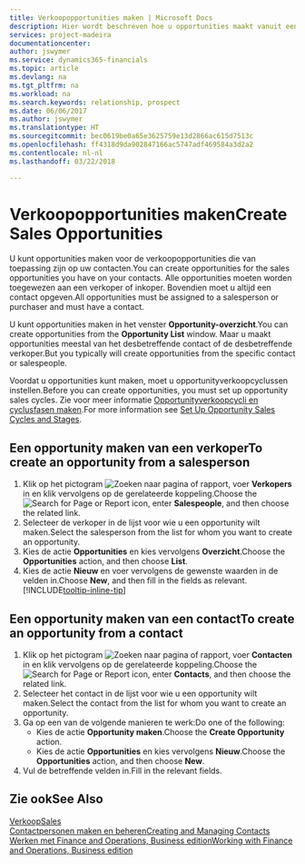 ```yaml
---
title: Verkoopopportunities maken | Microsoft Docs
description: Hier wordt beschreven hoe u opportunities maakt vanuit een verkoper of contact in Finance and Operations, Business edition.
services: project-madeira
documentationcenter: 
author: jswymer
ms.service: dynamics365-financials
ms.topic: article
ms.devlang: na
ms.tgt_pltfrm: na
ms.workload: na
ms.search.keywords: relationship, prospect
ms.date: 06/06/2017
ms.author: jswymer
ms.translationtype: HT
ms.sourcegitcommit: bec0619be0a65e3625759e13d2866ac615d7513c
ms.openlocfilehash: ff4318d9da902847166ac5747adf469584a3d2a2
ms.contentlocale: nl-nl
ms.lasthandoff: 03/22/2018

---
```

# <a name="create-sales-opportunities"></a><span data-ttu-id="252ae-103">Verkoopopportunities maken</span><span class="sxs-lookup"><span data-stu-id="252ae-103">Create Sales Opportunities</span></span>
<span data-ttu-id="252ae-104">U kunt opportunities maken voor de verkoopopportunities die van toepassing zijn op uw contacten.</span><span class="sxs-lookup"><span data-stu-id="252ae-104">You can create opportunities for the sales opportunities you have on your contacts.</span></span> <span data-ttu-id="252ae-105">Alle opportunities moeten worden toegewezen aan een verkoper of inkoper. Bovendien moet u altijd een contact opgeven.</span><span class="sxs-lookup"><span data-stu-id="252ae-105">All opportunities must be assigned to a salesperson or purchaser and must have a contact.</span></span>

<span data-ttu-id="252ae-106">U kunt opportunities maken in het venster **Opportunity-overzicht**.</span><span class="sxs-lookup"><span data-stu-id="252ae-106">You can create opportunities from the **Opportunity List** window.</span></span> <span data-ttu-id="252ae-107">Maar u maakt opportunities meestal van het desbetreffende contact of de desbetreffende verkoper.</span><span class="sxs-lookup"><span data-stu-id="252ae-107">But you typically will create opportunities from the specific contact or salespeople.</span></span>

<span data-ttu-id="252ae-108">Voordat u opportunities kunt maken, moet u opportunityverkoopcyclussen instellen.</span><span class="sxs-lookup"><span data-stu-id="252ae-108">Before you can create opportunities, you must set up opportunity sales cycles.</span></span> <span data-ttu-id="252ae-109">Zie voor meer informatie [Opportunityverkoopcycli en cyclusfasen maken](marketing-how-setup-opportunity-sales-cycles-stages.md).</span><span class="sxs-lookup"><span data-stu-id="252ae-109">For more information see [Set Up Opportunity Sales Cycles and Stages](marketing-how-setup-opportunity-sales-cycles-stages.md).</span></span>

## <a name="to-create-an-opportunity-from-a-salesperson"></a><span data-ttu-id="252ae-110">Een opportunity maken van een verkoper</span><span class="sxs-lookup"><span data-stu-id="252ae-110">To create an opportunity from a salesperson</span></span>
1. <span data-ttu-id="252ae-111">Klik op het pictogram ![Zoeken naar pagina of rapport](media/ui-search/search_small.png "pictogram Zoeken naar pagina of rapport"), voer **Verkopers** in en klik vervolgens op de gerelateerde koppeling.</span><span class="sxs-lookup"><span data-stu-id="252ae-111">Choose the ![Search for Page or Report](media/ui-search/search_small.png "Search for Page or Report icon") icon, enter **Salespeople**, and then choose the related link.</span></span>
2. <span data-ttu-id="252ae-112">Selecteer de verkoper in de lijst voor wie u een opportunity wilt maken.</span><span class="sxs-lookup"><span data-stu-id="252ae-112">Select the salesperson from the list for whom you want to create an opportunity.</span></span>
3. <span data-ttu-id="252ae-113">Kies de actie **Opportunities** en kies vervolgens **Overzicht**.</span><span class="sxs-lookup"><span data-stu-id="252ae-113">Choose the **Opportunities** action, and then choose **List**.</span></span>
4. <span data-ttu-id="252ae-114">Kies de actie **Nieuw** en voer vervolgens de gewenste waarden in de velden in.</span><span class="sxs-lookup"><span data-stu-id="252ae-114">Choose **New**, and then fill in the fields as relevant.</span></span> [!INCLUDE[tooltip-inline-tip](includes/tooltip-inline-tip_md.md)]  



## <a name="to-create-an-opportunity-from-a-contact"></a><span data-ttu-id="252ae-115">Een opportunity maken van een contact</span><span class="sxs-lookup"><span data-stu-id="252ae-115">To create an opportunity from a contact</span></span>
1. <span data-ttu-id="252ae-116">Klik op het pictogram ![Zoeken naar pagina of rapport](media/ui-search/search_small.png "pictogram Zoeken naar pagina of rapport"), voer **Contacten** in en klik vervolgens op de gerelateerde koppeling.</span><span class="sxs-lookup"><span data-stu-id="252ae-116">Choose the ![Search for Page or Report](media/ui-search/search_small.png "Search for Page or Report icon") icon, enter **Contacts**, and then choose the related link.</span></span>
2. <span data-ttu-id="252ae-117">Selecteer het contact in de lijst voor wie u een opportunity wilt maken.</span><span class="sxs-lookup"><span data-stu-id="252ae-117">Select the contact from the list for whom you want to create an opportunity.</span></span>
3. <span data-ttu-id="252ae-118">Ga op een van de volgende manieren te werk:</span><span class="sxs-lookup"><span data-stu-id="252ae-118">Do one of the following:</span></span>
   * <span data-ttu-id="252ae-119">Kies de actie **Opportunity maken**.</span><span class="sxs-lookup"><span data-stu-id="252ae-119">Choose the **Create Opportunity** action.</span></span>
   * <span data-ttu-id="252ae-120">Kies de actie **Opportunities** en kies vervolgens **Nieuw**.</span><span class="sxs-lookup"><span data-stu-id="252ae-120">Choose the  **Opportunities** action, and then choose **New**.</span></span>
4. <span data-ttu-id="252ae-121">Vul de betreffende velden in.</span><span class="sxs-lookup"><span data-stu-id="252ae-121">Fill in the relevant fields.</span></span>

## <a name="see-also"></a><span data-ttu-id="252ae-122">Zie ook</span><span class="sxs-lookup"><span data-stu-id="252ae-122">See Also</span></span>
[<span data-ttu-id="252ae-123">Verkoop</span><span class="sxs-lookup"><span data-stu-id="252ae-123">Sales</span></span>](sales-manage-sales.md)  
[<span data-ttu-id="252ae-124">Contactpersonen maken en beheren</span><span class="sxs-lookup"><span data-stu-id="252ae-124">Creating and Managing Contacts</span></span>](marketing-contacts.md)  
[<span data-ttu-id="252ae-125">Werken met Finance and Operations, Business edition</span><span class="sxs-lookup"><span data-stu-id="252ae-125">Working with Finance and Operations, Business edition</span></span>](ui-work-product.md)

